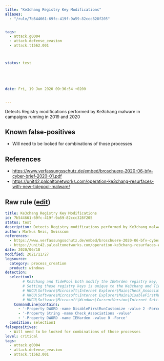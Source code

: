 ```yaml
---
title: "Ke3chang Registry Key Modifications"
aliases:
  - "/rule/7b544661-69fc-419f-9a59-82ccc328f205"


tags:
  - attack.g0004
  - attack.defense_evasion
  - attack.t1562.001



status: test





date: Fri, 19 Jun 2020 09:36:54 +0200


---
```


Detects Registry modifications performed by Ke3chang malware in campaigns running in 2019 and 2020

<!--more-->


## Known false-positives

* Will need to be looked for combinations of those processes



## References

* https://www.verfassungsschutz.de/embed/broschuere-2020-06-bfv-cyber-brief-2020-01.pdf
* https://unit42.paloaltonetworks.com/operation-ke3chang-resurfaces-with-new-tidepool-malware/


## Raw rule ([edit](https://github.com/SigmaHQ/sigma/edit/master/rules/windows/process_creation/proc_creation_win_apt_ke3chang_regadd.yml))
```yaml
title: Ke3chang Registry Key Modifications
id: 7b544661-69fc-419f-9a59-82ccc328f205
status: test
description: Detects Registry modifications performed by Ke3chang malware in campaigns running in 2019 and 2020
author: Markus Neis, Swisscom
references:
  - https://www.verfassungsschutz.de/embed/broschuere-2020-06-bfv-cyber-brief-2020-01.pdf
  - https://unit42.paloaltonetworks.com/operation-ke3chang-resurfaces-with-new-tidepool-malware/
date: 2020/06/18
modified: 2021/11/27
logsource:
  category: process_creation
  product: windows
detection:
  selection1:
        # Ke3chang and TidePool both modify the IEHarden registry key, as well as the following list of keys. 
        # Setting these registry keys is unique to the Ke3chang and TidePool malware families.
        # HKCU\Software\Microsoft\Internet Explorer\Main\Check_Associations
        # HKCU\Software\Microsoft\Internet Explorer\Main\DisableFirstRunCustomize
        # HKCU\Software\Microsoft\Windows\CurrentVersion\Internet Settings\ZoneMap\IEharden
    CommandLine|contains:
      - '-Property DWORD -name DisableFirstRunCustomize -value 2 -Force'
      - '-Property String -name Check_Associations -value'
      - '-Property DWORD -name IEHarden -value 0 -Force'
  condition: selection1
falsepositives:
  - Will need to be looked for combinations of those processes
level: critical
tags:
  - attack.g0004
  - attack.defense_evasion
  - attack.t1562.001

```
